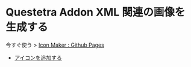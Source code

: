 # Questetra Addon XML 関連の画像を生成する

今すぐ使う > [Icon Maker : Github Pages](https://questetra.github.io/Icon-Maker/index.html)

- [アイコンを追加する](addIcon.md)
